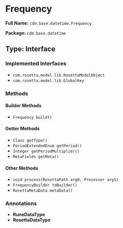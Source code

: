 # Frequency

**Full Name:** `cdm.base.datetime.Frequency`

**Package:** `cdm.base.datetime`

## Type: Interface

### Implemented Interfaces

- `com.rosetta.model.lib.RosettaModelObject`
- `com.rosetta.model.lib.GlobalKey`

### Methods

#### Builder Methods

- `Frequency build()`

#### Getter Methods

- `Class getType()`
- `PeriodExtendedEnum getPeriod()`
- `Integer getPeriodMultiplier()`
- `MetaFields getMeta()`

#### Other Methods

- `void process(RosettaPath arg0, Processor arg1)`
- `FrequencyBuilder toBuilder()`
- `RosettaMetaData metaData()`

### Annotations

- **RuneDataType**
- **RosettaDataType**

